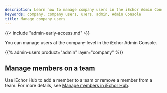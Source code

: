 ```yaml
---
description: Learn how to manage company users in the iEchor Admin Console.
keywords: company, company users, users, admin, Admin Console
title: Manage company users
---
```


{{< include "admin-early-access.md" >}}

You can manage users at the company-level in the iEchor Admin Console.

{{% admin-users product="admin" layer="company" %}}

## Manage members on a team

Use iEchor Hub to add a member to a team or remove a member from a team. For more details, see [Manage members in iEchor Hub](../organization/members.md#manage-members-on-a-team).
